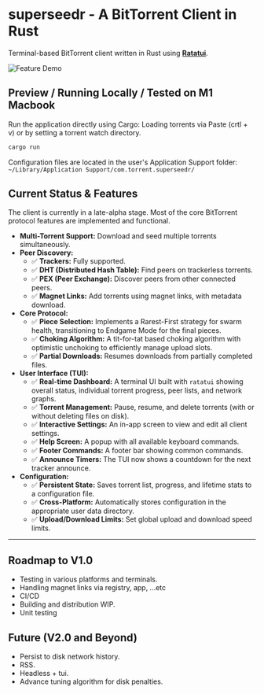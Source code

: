 # superseedr - A BitTorrent Client in Rust

Terminal-based BitTorrent client written in Rust using **[Ratatui](https://ratatui.rs/)**.

![Feature Demo](https://github.com/Jagalite/superseedr-assets/blob/main/superseedr_landing.webp)

## Preview / Running Locally / Tested on M1 Macbook
Run the application directly using Cargo:
Loading torrents via Paste (crtl + v) or by setting a torrent watch directory.
```bash
cargo run
```
Configuration files are located in the user's Application Support folder:
`~/Library/Application Support/com.torrent.superseedr/`

## Current Status & Features
The client is currently in a late-alpha stage. Most of the core BitTorrent protocol features are implemented and functional.

-   **Multi-Torrent Support:** Download and seed multiple torrents simultaneously.
-   **Peer Discovery:**
    -   ✅ **Trackers:** Fully supported.
    -   ✅ **DHT (Distributed Hash Table):** Find peers on trackerless torrents.
    -   ✅ **PEX (Peer Exchange):** Discover peers from other connected peers.
    -   ✅ **Magnet Links:** Add torrents using magnet links, with metadata download.
-   **Core Protocol:**
    -   ✅ **Piece Selection:** Implements a Rarest-First strategy for swarm health, transitioning to Endgame Mode for the final pieces.
    -   ✅ **Choking Algorithm:** A tit-for-tat based choking algorithm with optimistic unchoking to efficiently manage upload slots.
    -   ✅ **Partial Downloads:** Resumes downloads from partially completed files.
-   **User Interface (TUI):**
    -   ✅ **Real-time Dashboard:** A terminal UI built with `ratatui` showing overall status, individual torrent progress, peer lists, and network graphs.
    -   ✅ **Torrent Management:** Pause, resume, and delete torrents (with or without deleting files on disk).
    -   ✅ **Interactive Settings:** An in-app screen to view and edit all client settings.
    -   ✅ **Help Screen:** A popup with all available keyboard commands.
    -   ✅ **Footer Commands:** A footer bar showing common commands.
    -   ✅ **Announce Timers:** The TUI now shows a countdown for the next tracker announce.
-   **Configuration:**
    -   ✅ **Persistent State:** Saves torrent list, progress, and lifetime stats to a configuration file.
    -   ✅ **Cross-Platform:** Automatically stores configuration in the appropriate user data directory. 
    -   ✅ **Upload/Download Limits:** Set global upload and download speed limits.

---

## Roadmap to V1.0
- Testing in various platforms and terminals.
- Handling magnet links via registry, app, ...etc
- CI/CD
- Building and distribution WIP.
- Unit testing

## Future (V2.0 and Beyond)
- Persist to disk network history.
- RSS.
- Headless + tui.
- Advance tuning algorithm for disk penalties.

